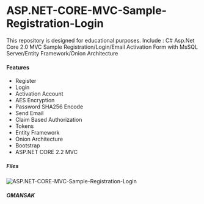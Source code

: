 # ASP.NET-CORE-MVC-Sample-Registration-Login
This repository is designed for educational purposes. 
Include :
C# Asp.Net Core 2.0 MVC Sample Registration/Login/Email Activation Form with MsSQL Server/Entity Framework/Onion Architecture
#### Features
* Register
* Login
* Activation Account
* AES Encryption
* Password SHA256 Encode
* Send Email
* Claim Based Authorization
* Tokens
* Entity Framework
* Onion Architecture
* Bootstrap
* ASP.NET CORE 2.2 MVC


##### Files
![ASP.NET-CORE-MVC-Sample-Registration-Login](https://github.com/omansak/ASP.NET-CORE-MVC-Sample-Registration-Login-/blob/master/Images/Sol.PNG "Main")

##### OMANSAK

